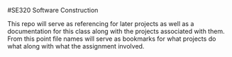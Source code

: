 #SE320 Software Construction

This repo will serve as referencing for later projects as well as a documentation for this class along with the projects associated with them.
From this point file names will serve as bookmarks for what projects do what along with what the assignment involved.

